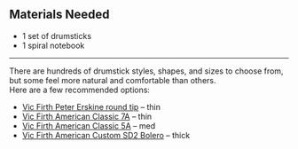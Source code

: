 ## Materials Needed

- 1 set of drumsticks  
- 1 spiral notebook  

---


There are hundreds of drumstick styles, shapes, and sizes to choose from, but some feel more natural and comfortable than others.  
Here are a few recommended options:

- [Vic Firth Peter Erskine round tip](https://a.co/d/hMg2MGX) – thin  
- [Vic Firth American Classic 7A](https://a.co/d/dkbbNb1) – thin   
- [Vic Firth American Classic 5A](https://a.co/d/g1LB1g4) – med 
- [Vic Firth American Custom SD2 Bolero](https://a.co/d/5IgpLiY) – thick

